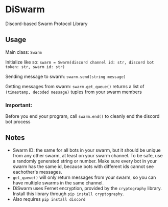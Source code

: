 # DiSwarm
Discord-based Swarm Protocol Library

## Usage
Main class: `Swarm`

Initialize like so:
```swarm = Swarm(discord channel id: str, discord bot token: str, swarm id: str)```

Sending message to swarm:
```swarm.send(string message)```

Getting messages from swarm:
```swarm.get_queue()```
returns a list of ```(timestamp, decoded message)``` tuples from your swarm members

### Important:
Before you end your program, call ```swarm.end()``` to cleanly end the discord bot process

## Notes
- Swarm ID: the same for all bots in your swarm, but it should be unique from any other swarm, at least on your swarm channel. To be safe, use a randomly generated string or number. Make sure every bot in your swarm has the same id, because bots with different ids cannot see eachother's messages.
- ```get_queue()``` will only return messages from your swarm, so you can have multiple swarms in the same channel.
- DiSwarm uses Fernet encryption, provided by the `cryptography` library. Install this library through `pip install cryptography`.
- Also requires `pip install discord`
